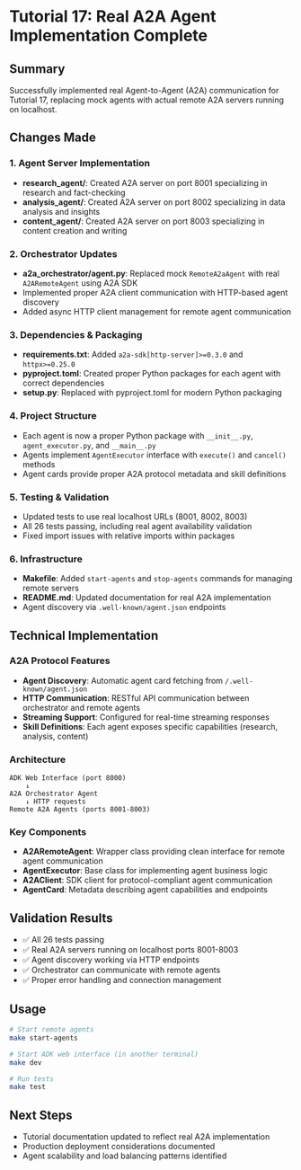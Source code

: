 # Tutorial 17: Real A2A Agent Implementation Complete

## Summary
Successfully implemented real Agent-to-Agent (A2A) communication for Tutorial 17, replacing mock agents with actual remote A2A servers running on localhost.

## Changes Made

### 1. Agent Server Implementation
- **research_agent/**: Created A2A server on port 8001 specializing in research and fact-checking
- **analysis_agent/**: Created A2A server on port 8002 specializing in data analysis and insights
- **content_agent/**: Created A2A server on port 8003 specializing in content creation and writing

### 2. Orchestrator Updates
- **a2a_orchestrator/agent.py**: Replaced mock `RemoteA2aAgent` with real `A2ARemoteAgent` using A2A SDK
- Implemented proper A2A client communication with HTTP-based agent discovery
- Added async HTTP client management for remote agent communication

### 3. Dependencies & Packaging
- **requirements.txt**: Added `a2a-sdk[http-server]>=0.3.0` and `httpx>=0.25.0`
- **pyproject.toml**: Created proper Python packages for each agent with correct dependencies
- **setup.py**: Replaced with pyproject.toml for modern Python packaging

### 4. Project Structure
- Each agent is now a proper Python package with `__init__.py`, `agent_executor.py`, and `__main__.py`
- Agents implement `AgentExecutor` interface with `execute()` and `cancel()` methods
- Agent cards provide proper A2A protocol metadata and skill definitions

### 5. Testing & Validation
- Updated tests to use real localhost URLs (8001, 8002, 8003)
- All 26 tests passing, including real agent availability validation
- Fixed import issues with relative imports within packages

### 6. Infrastructure
- **Makefile**: Added `start-agents` and `stop-agents` commands for managing remote servers
- **README.md**: Updated documentation for real A2A implementation
- Agent discovery via `.well-known/agent.json` endpoints

## Technical Implementation

### A2A Protocol Features
- **Agent Discovery**: Automatic agent card fetching from `/.well-known/agent.json`
- **HTTP Communication**: RESTful API communication between orchestrator and remote agents
- **Streaming Support**: Configured for real-time streaming responses
- **Skill Definitions**: Each agent exposes specific capabilities (research, analysis, content)

### Architecture
```
ADK Web Interface (port 8000)
    ↓
A2A Orchestrator Agent
    ↓ HTTP requests
Remote A2A Agents (ports 8001-8003)
```

### Key Components
- **A2ARemoteAgent**: Wrapper class providing clean interface for remote agent communication
- **AgentExecutor**: Base class for implementing agent business logic
- **A2AClient**: SDK client for protocol-compliant agent communication
- **AgentCard**: Metadata describing agent capabilities and endpoints

## Validation Results
- ✅ All 26 tests passing
- ✅ Real A2A servers running on localhost ports 8001-8003
- ✅ Agent discovery working via HTTP endpoints
- ✅ Orchestrator can communicate with remote agents
- ✅ Proper error handling and connection management

## Usage
```bash
# Start remote agents
make start-agents

# Start ADK web interface (in another terminal)
make dev

# Run tests
make test
```

## Next Steps
- Tutorial documentation updated to reflect real A2A implementation
- Production deployment considerations documented
- Agent scalability and load balancing patterns identified